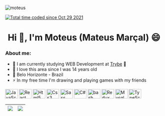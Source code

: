 <html>
 <p align="left"> <img src="https://komarev.com/ghpvc/?username=mooteus&label=Profile%20views&color=0e75b6&style=flat" alt="moteus" /> </p>
 <a href="https://wakatime.com/@1bad294a-718f-4416-bdd7-84bef13d5b8e"><img src="https://wakatime.com/badge/user/1bad294a-718f-4416-bdd7-84bef13d5b8e.svg" alt="Total time coded since Oct 29 2021" /></a>
<h1 align="center">Hi 👋, I'm Moteus (Mateus Marçal) 😄</h1>

### About me:
  
- 🤔 I am currently studying WEB Development at [Trybe](https://www.betrybe.com/) 💚 
- 🥰 I love this area since I was 14 years old
- 🚩 Belo Horizonte - Brazil
- ⚡ In my free time I'm drawing and playing games with my friends

<div style="display: inline_block">
	<img src="https://cdn.jsdelivr.net/gh/devicons/devicon/icons/javascript/javascript-original.svg" alt="JavaScript" height="30px" width="40px">
	<img src="https://cdn.jsdelivr.net/gh/devicons/devicon/icons/react/react-original.svg" alt="React" height="30px" width="40px">
	<img src="https://cdn.jsdelivr.net/gh/devicons/devicon/icons/html5/html5-original.svg" alt="Html5" height="30px" width="40px">
	<img src="https://cdn.jsdelivr.net/gh/devicons/devicon/icons/css3/css3-original.svg" alt="Css3" height="30px" width="40px">
	<img src="https://cdn.jsdelivr.net/gh/devicons/devicon/icons/sass/sass-original.svg" alt="Sass" height="30px" width="40px">
	<img src="https://cdn.jsdelivr.net/gh/devicons/devicon/icons/csharp/csharp-original.svg" alt="C#" height="30px" width="40px">
	<img src="https://cdn.jsdelivr.net/gh/devicons/devicon/icons/bash/bash-original.svg" alt="bash" height="30px" width="40px">
	<img src="https://cdn.jsdelivr.net/gh/devicons/devicon/icons/redux/redux-original.svg" alt="Redux" height="30px" width="40px">
	<img src="https://cdn.jsdelivr.net/gh/devicons/devicon/icons/mysql/mysql-original.svg" alt="Mysql" height="30px" width="40px">
	<img src="https://cdn.jsdelivr.net/gh/devicons/devicon/icons/typescript/typescript-original.svg" alt="TypeScript" height="30px" width="40px">
</div>
</html>

| <a href="(https://github.com/Mooteus"> <img align="center" src="https://github-readme-stats.vercel.app/api?username=mooteus&count_private=true&theme=github_dark&show_icons=true" /></a> | <a href="https://github.com/mooteus/"><img align="center" src="https://github-readme-stats.vercel.app/api/top-langs/?username=mooteus&langs_count=8&layout=compact&theme=github_dark&count_private=true" /></a>| 
| ------------- | ------------- |
